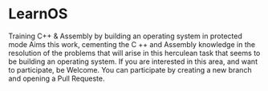 # LearnOS
Training C++ & Assembly by building an operating system in protected mode 
    Aims this work, cementing the C ++ and Assembly knowledge in the resolution 
of the problems that will arise in this herculean task that seems to be building 
an operating system. If you are interested in this area, and want to participate, 
be Welcome. 
    You can participate by creating a new branch and opening a Pull Requeste.

